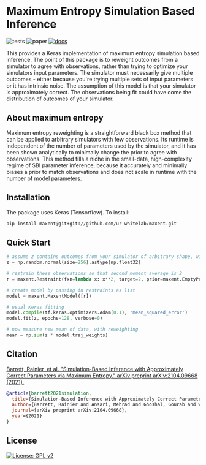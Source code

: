 # Maximum Entropy Simulation Based Inference


![tests](https://github.com/ur-whitelab/maxent/actions/workflows/test.yml/badge.svg) ![paper](https://github.com/ur-whitelab/maxent/actions/workflows/paper.yml/badge.svg) [![docs](https://github.com/ur-whitelab/maxent/actions/workflows/docs.yml/badge.svg)](https://ur-whitelab.github.io/exmol/)

This provides a Keras implementation of maximum entropy simulation based inference. The point of this package is to reweight outcomes from a simulator to agree with observations, rather than trying to optimize your simulators input parameters. The simulator must necessarily give multiple outcomes - either because you're trying multiple sets of input parameters or it has intrinsic noise. The assumption of this model is that your simulator is approximately correct. The observations being fit could have come the distribution of outcomes of your simulator.

## About maximum entropy

Maximum entropy reweighting is a straightforward black box method that can be applied to arbitrary simulators with few observations. Its runtime is independent of the number of parameters used by the simulator, and it has been shown analytically to minimally change the prior to agree with observations. This method fills a niche in the small-data, high-complexity regime of SBI parameter inference, because it accurately and minimally biases a prior to match observations and does not scale in runtime with the number of model parameters.

## Installation

The package uses Keras (Tensorflow). To install:

```sh
pip install maxent@git+git://github.com/ur-whitelab/maxent.git
```

## Quick Start

```python
# assume z contains outcomes from your simulator of arbitrary shape, with first axis being batch
z = np.random.normal(size=256).astype(np.float32)

# restrain these observations so that second moment average is 2
r = maxent.Restraint(fxn=lambda x: x**2, target=2, prior=maxent.EmptyPrior())

# create model by passing in restraints as list
model = maxent.MaxentModel([r])

# usual Keras fitting
model.compile(tf.keras.optimizers.Adam(0.1), 'mean_squared_error')
model.fit(z, epochs=128, verbose=0)

# now measure new mean of data, with reweighting
mean = np.sum(z * model.traj_weights)
```

## Citation

[Barrett, Rainier, et al. "Simulation-Based Inference with Approximately Correct Parameters via Maximum Entropy." arXiv preprint arXiv:2104.09668 (2021).](https://arxiv.org/abs/2104.09668)

```bibtex
@article{barrett2021simulation,
  title={Simulation-Based Inference with Approximately Correct Parameters via Maximum Entropy},
  author={Barrett, Rainier and Ansari, Mehrad and Ghoshal, Gourab and White, Andrew D},
  journal={arXiv preprint arXiv:2104.09668},
  year={2021}
}
```

## License

[![License: GPL v2](https://img.shields.io/badge/License-GPL%20v2-blue.svg)](https://www.gnu.org/licenses/old-licenses/gpl-2.0.en.html)
